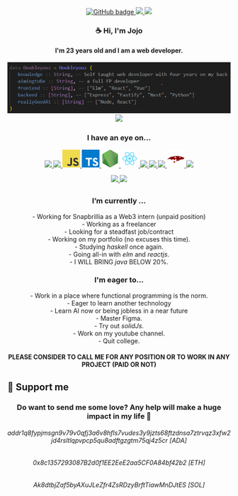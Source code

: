 <p align="center">
  <a href="https://github.com/doubleyooz?tab=followers">
    <img src="https://img.shields.io/github/followers/doubleyooz?label=Followers&logo=GitHub&style=for-the-badge" alt="GitHub badge" />
  </a>
  <a href="https://www.reddit.com/user/Basement_Dweller7530">
    <img src="https://img.shields.io/reddit/user-karma/combined/Basement_Dweller7530?label=Reddit&logo=Reddit&style=for-the-badge" />
  </a>
  <a href="https://www.youtube.com/channel/UC2KCic3FxYaDy-R2HA8FebQ">
    <img src="https://img.shields.io/youtube/channel/subscribers/UC2KCic3FxYaDy-R2HA8FebQ?label=youtube&logo=youtube&style=for-the-badge" />
  </a>
</p>
<h3 align="center">
   ☕ Hi, I'm Jojo
</h3>
<h4 align="center">
   I'm 23 years old and I am a web developer.
</h4>

<p align="center">
   <img width="693" src="https://github.com/doubleyooz/doubleyooz/blob/main/stats.png" />
   <img width="285" src="https://i.imgur.com/w0lL8fM.gif" />
</p>

<h3 align="center">
   I have an eye on...
</h3>

<p align="center">
  <a href="https://elm-lang.org/">
    <img height="40" src="https://cdn.icon-icons.com/icons2/2415/PNG/512/elm_original_logo_icon_146536.png">
  </a>
  
  <a href="https://www.haskell.org">
    <img height="40" src="https://user-images.githubusercontent.com/51978077/140576766-ab399d4a-6903-4a8b-b2df-8184ed18f524.png">
  </a>
  
  <a href="https://www.javascript.com">
    <img height="40" src="https://raw.githubusercontent.com/github/explore/80688e429a7d4ef2fca1e82350fe8e3517d3494d/topics/javascript/javascript.png">
  </a>

  <a href="https://www.typescriptlang.org">
    <img height="40" src="https://raw.githubusercontent.com/github/explore/80688e429a7d4ef2fca1e82350fe8e3517d3494d/topics/typescript/typescript.png">
  </a> 
   
  <a href="https://nodejs.org/en/">
    <img height="40" src="https://raw.githubusercontent.com/github/explore/80688e429a7d4ef2fca1e82350fe8e3517d3494d/topics/nodejs/nodejs.png">
  </a>

  <a href="https://reactjs.org">
    <img height="40" src="https://raw.githubusercontent.com/github/explore/80688e429a7d4ef2fca1e82350fe8e3517d3494d/topics/react/react.png">
  </a>
  
  <a href="https://expressjs.com">
    <img height="40" src="https://cdn.icon-icons.com/icons2/2699/PNG/512/expressjs_logo_icon_169185.png">
  </a>
  
  <a href="https://www.fastify.io">
    <img height="40" src="https://avatars.githubusercontent.com/u/24939410?s=200&v=4">
  </a>   
  
  <a href="https://nestjs.com">
    <img height="40" src="https://d33wubrfki0l68.cloudfront.net/e937e774cbbe23635999615ad5d7732decad182a/26072/logo-small.ede75a6b.svg">
  </a>
    
  <a href="https://mongoosejs.com">
    <img height="40" src="https://raw.githubusercontent.com/github/explore/80688e429a7d4ef2fca1e82350fe8e3517d3494d/topics/mongoose/mongoose.png">
  </a>
   
  <a href="https://cardano.org">
    <img height="40" src="https://cdn4.iconfinder.com/data/icons/crypto-currency-and-coin-2/256/cardano_ada-512.png">
  </a>
  
 
</p>

<div align="center" style="display: inline_block">
  <a href="https://github.com/anuraghazra/github-readme-stats#github-stats-card">
     <img height="170em" src="https://github-readme-stats-git-masterrstaa-rickstaa.vercel.app/api/?username=doubleyooz&show_icons=true&theme=radical&include_all_commits=true&count_private=true"/>
  </a>
     
  <a href="https://github.com/anuraghazra/github-readme-stats#top-languages-card">
     <img height="170em" src="https://github-readme-stats-git-masterrstaa-rickstaa.vercel.app/api/top-langs/?username=doubleyooz&hide=html&layout=compact&theme=radical&langs_count=6"/>
  </a>
</div>
   
## 

<h3 align="center">I’m currently ...</h3>

<p align="center">
  - Working for Snapbrillia as a Web3 intern (unpaid position)<br>
  - Working as a freelancer<br>
  - Looking for a steadfast job/contract<br>
  - Working on my portfolio (no excuses this time).<br>
  - Studying <i>haskell</i> once again.<br>
  - Going all-in with <i>elm</i> and <i>reactjs</i>.<br>
  - I WILL BRING <i> java </i> BELOW 20%.<br>
</p>

<h3 align="center">I'm eager to...</h3>
<p align="center">
  - Work in a place where functional programming is the norm. <br>
  - Eager to learn another technology<br>
  - Learn AI now or being jobless in a near future <br>
  - Master Figma. <br>
  - Try out <i>solidJs</i>. <br>
  - Work on my youtube channel. <br>
  - Quit college. <br>
 
</p>
<h4 align="center">PLEASE CONSIDER TO CALL ME FOR ANY POSITION OR TO WORK IN ANY PROJECT (PAID OR NOT)</h4>

## 🥸 Support me
   <h3 align="center">Do want to send me some love? Any help will make a huge impact in my life 🙌</h3>
   
   <h6 align="center">addr1q8fypjmsgn9v79v0qfj3a6v8hfls7vudes3y9jzts68ftzdnsa7ztrvqz3xfw2jd4rsltlqpvpcp5qu8adftgzgtm75qj4z5cr [ADA]</h6>
   <h6 align="center">0x8c1357293087B2d0f1EE2EeE2aa5CF0A84bf42b2 [ETH]</h6>
   <h6 align="center">Ak8dtbjZaf5byAXuJLeZfr4ZsRDzyBrftTiawMnDJtES [SOL]</h6>
